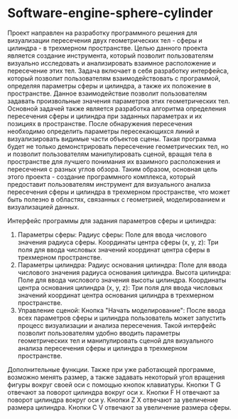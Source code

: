 # Software-engine-sphere-cylinder
Проект направлен на разработку программного решения для 
визуализации пересечения двух геометрических тел - сферы и цилиндра - в 
трехмерном пространстве. Целью данного проекта является создание 
инструмента, который позволит пользователям визуально исследовать и 
анализировать взаимное расположение и пересечение этих тел.
Задача включает в себя разработку интерфейса, который позволит 
пользователям взаимодействовать с программой, определяя параметры сферы и 
цилиндра, а также их положение в пространстве. Данное взаимодействие 
позволит пользователям задавать произвольные значения параметров этих 
геометрических тел.
Основной задачей также является разработка алгоритма определения 
пересечения сферы и цилиндра при заданных параметрах и их позициях в 
пространстве. После обнаружения пересечения необходимо определить 
параметры пересекающихся линий и визуализировать видимые части объектов 
сцены.
Такая программа будет не только демонстрировать пересечение 
геометрических тел, но и позволит пользователям манипулировать сценой, 
вращая тела в пространстве для лучшего понимания их взаимного 
расположения и пересечения с разных углов обзора.
Таким образом, основная цель этого проекта - создание программного 
комплекса, который предоставит пользователям инструмент для визуального 
анализа пересечения сферы и цилиндра в трехмерном пространстве, что может 
быть полезно в областях, связанных с геометрией, моделированием и 
визуализацией данных.

Интерфейс программы для задания параметров сферы и цилиндра:
1. Параметры сферы:
Радиус сферы: Поле для ввода числового значения радиуса сферы.
Координаты центра сферы (x, y, z): Три поля для ввода числовых значений координат центра сферы в трехмерном пространстве.
2. Параметры цилиндра:
Радиус основания цилиндра: Поле для ввода числового значения радиуса основания цилиндра.
Высота цилиндра: Поле для ввода числового значения высоты цилиндра.
Координаты центра основания цилиндра (x, y, z): Три поля для ввода числовых значений координат центра основания цилиндра в трехмерном пространстве.
3. Управление сценой:
Кнопка "Начать моделирование": После ввода всех параметров сферы и цилиндра пользователь может запустить процесс визуализации и анализа пересечения.
Такой интерфейс позволит пользователям удобно вводить параметры геометрических тел и манипулировать сценой для визуального анализа пересечения сферы и цилиндра в трехмерном пространстве.

Дополнительные функции.
Также при уже работающей программе, возможно менять размер, а также задавать некоторый угол вращения фигуры вокруг своей оси с помощью кнопок клавиатуры.
Кнопки T G отвечают за поворот цилиндра вокруг оси х.
Кнопки F H отвечают за поворот цилиндра вокруг оси у.
Кнопки Z X отвечают за увеличение размера цилиндра.
Кнопки C V отвечают за увеличение размера сферы. 
